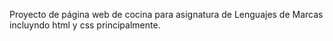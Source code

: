 Proyecto de página web de cocina para asignatura de Lenguajes de Marcas incluyndo html y css principalmente.
